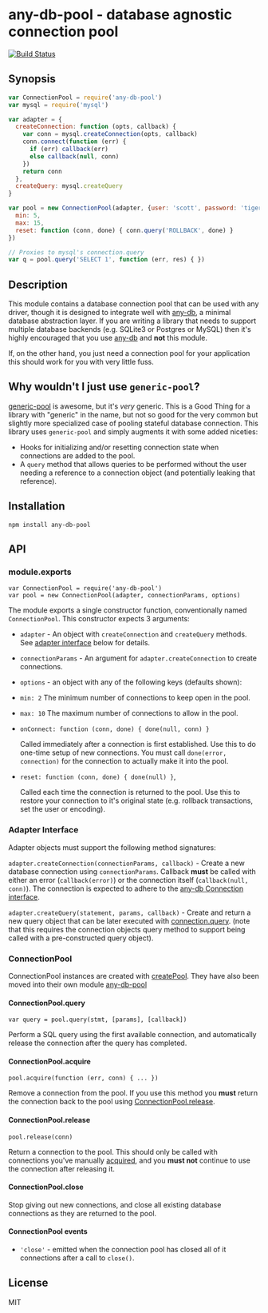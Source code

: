 # any-db-pool - database agnostic connection pool

[![Build Status](https://secure.travis-ci.org/grncdr/node-any-db.png?branch=master)](http://travis-ci.org/grncdr/node-any-db-pool)

## Synopsis

```javascript
var ConnectionPool = require('any-db-pool')
var mysql = require('mysql')

var adapter = {
  createConnection: function (opts, callback) {
    var conn = mysql.createConnection(opts, callback)
    conn.connect(function (err) {
      if (err) callback(err)
      else callback(null, conn)
    })
    return conn
  },
  createQuery: mysql.createQuery
}

var pool = new ConnectionPool(adapter, {user: 'scott', password: 'tiger'}, {
  min: 5,
  max: 15,
  reset: function (conn, done) { conn.query('ROLLBACK', done) }
})

// Proxies to mysql's connection.query
var q = pool.query('SELECT 1', function (err, res) { })
```

## Description

This module contains a database connection pool that can be used with any
driver, though it is designed to integrate well with [any-db][any-db], a
minimal database abstraction layer. If you are writing a library that needs to
support multiple database backends (e.g. SQLite3 or Postgres or MySQL) then it's
highly encouraged that you use [any-db][any-db] and **not** this
module.

If, on the other hand, you just need a connection pool for your application this
should work for you with very little fuss.

[any-db]: http://npm.im/any-db

## Why wouldn't I just use `generic-pool`?

[generic-pool][gpool] is awesome, but it's *very* generic.  This is a Good Thing
for a library with "generic" in the name, but not so good for the very common
but slightly more specialized case of pooling stateful database connection. This
library uses `generic-pool` and simply augments it with some added niceties:

* Hooks for initializing and/or resetting connection state when connections are
	added to the pool.
* A `query` method that allows queries to be performed without the user needing
	a reference to a connection object (and potentially leaking that reference).

[gpool]: http://npm.im/generic-pool

## Installation

`npm install any-db-pool`

## API

### module.exports

    var ConnectionPool = require('any-db-pool')
    var pool = new ConnectionPool(adapter, connectionParams, options)

The module exports a single constructor function, conventionally named
`ConnectionPool`. This constructor expects 3 arguments:

* `adapter` - An object with `createConnection` and `createQuery` methods. See
	[adapter interface](#adapterinterface) below for details.
* `connectionParams` - An argument for `adapter.createConnection` to create connections.
* `options` - an object with any of the following keys (defaults shown):

 * `min: 2` The minimum number of connections to keep open in the pool.

 * `max: 10` The maximum number of connections to allow in the pool.

 * `onConnect: function (conn, done) { done(null, conn) }`

	 Called immediately after a connection is first established. Use this to do
	 one-time setup of new connections. You must call `done(error, connection)`
	 for the connection to actually make it into the pool.

 * `reset: function (conn, done) { done(null) }`,

	 Called each time the connection is returned to the pool. Use this to restore
	 your connection to it's original state (e.g. rollback transactions, set the
	 user or encoding).

### Adapter Interface

Adapter objects must support the following method signatures:

`adapter.createConnection(connectionParams, callback)` - Create a new database
connection using `connectionParams`. Callback **must** be called with either an
error (`callback(error)`) or the connection itself (`callback(null, conn)`). The
connection is expected to adhere to the [any-db Connection
interface](https://github.com/grncdr/node-any-db#connection).

`adapter.createQuery(statement, params, callback)` - Create and return a new
query object that can be later executed with [connection.query][conn_query].
(note that this requires the connection objects query method to support being
called with a pre-constructed query object).

[conn_query]: https://github.com/grncdr/node-any-db#connectionquery

### ConnectionPool

ConnectionPool instances are created with [createPool](#exportscreatepool). They
have also been moved into their own module
[any-db-pool](http://npm.im/any-db-pool)

#### ConnectionPool.query

`var query = pool.query(stmt, [params], [callback])`

Perform a SQL query using the first available connection, and automatically
release the connection after the query has completed.

#### ConnectionPool.acquire

`pool.acquire(function (err, conn) { ... })`

Remove a connection from the pool. If you use this method you **must** return
the connection back to the pool using [ConnectionPool.release](#connectionpoolrelease).

#### ConnectionPool.release

`pool.release(conn)`

Return a connection to the pool. This should only be called with connections
you've manually [acquired](#connectionpoolacquire), and you **must not**
continue to use the connection after releasing it.

#### ConnectionPool.close

Stop giving out new connections, and close all existing database connections as
they are returned to the pool.

#### ConnectionPool events

 * `'close'` - emitted when the connection pool has closed all of it
	 connections after a call to `close()`.

## License

MIT

